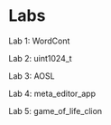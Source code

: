 # Labs
Lab 1: WordCont  

Lab 2: uint1024_t  

Lab 3: AOSL  

Lab 4: meta_editor_app  

Lab 5: game_of_life_clion  
